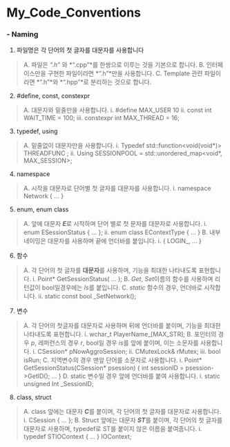 # My_Code_Conventions

### - Naming

 1.	파일명은 각 단어의 첫 글자를 대문자를 사용합니다
>   A.	파일은 *“.h”* 와 *“.cpp”*를 한쌍으로 이루는 것을 기본으로 합니다.
>   B.	인터페이스만을 구현한 파일이라면 *“.h”*만을 사용합니다.
>   C.	Template 관련 파일이라면 *“.h”*와 *“.hpp”*로 분리하는 것으로 합니다.

 2.	#define, const, constexpr
>   A.	대문자와 밑줄만을 사용합니다.
>     i.	#define MAX_USER 10
>     ii.	const int WAIT_TIME = 100;
>     iii.	constexpr int MAX_THREAD = 16;

 3.	typedef, using
> A.	밑줄없이 대문자만을 사용합니다.
>   i.	Typedef std::function<void(void*)> THREADFUNC ;
>   ii.	Using SESSIONPOOL = std::unordered_map<void*, MAX_SESSION>;

 4.	namespace
> A.	시작을 대문자로 단어별 첫 글자를 대문자를 사용합니다.
>   i.	namespace Network { … }

 5.	enum, enum class
> A.	앞에 대문자 ***E***로 시작하며 단어 별로 첫 문자를 대문자로 사용합니다.
>   i.	enum ESessionStatus { … };
>   ii.	enum class EContextType { … }
> B.	내부 네이밍은 대문자를 사용하며 끝에 언더바를 붙입니다.
>   i.	{ LOGIN_, … } 

 6.	함수
> A.	각 단어의 첫 글자를 **대문자**를 사용하며, 기능을 최대한 나타내도록 표현합니다.
>   i.	Point* GetSessionStatus( … );
> B.	*Get*, *Set*이름의 함수를 사용하며 리턴값이 bool일경우에는 *Is*를 붙입니다.
> C.	*static* 함수의 경우, 언더바로 시작합니다.
>   ii. static const bool _SetNetwork();

 7.	변수
> A.	각 단어의 첫글자를 대문자로 사용하며 뒤에 언더바를 붙이며, 기능을 최대한 나타내도록 표현합니다.
>   i.	wchar_t PlayerName_[MAX_STR];
> B.	포인터의 경우 *p*, 레퍼런스의 경우 *r*, bool일 경우 *is*를 앞에 붙이며, 이는 소문자를 사용합니다.
>   i.	CSession* pNowAggroSession;
>   ii.	CMutexLock& rMutex;
>   iii.	bool isRun;
> C.	지역변수의 경우 맨앞 단어를 소문자로 사용합니다.
>   i.	Point* GetSessionStatus(CSession* psession) { int sessionID = psession->GetID(); … }
> D.	static 변수일 경우 앞에 언더바를 붙여 사용합니다.
>   i.	static unsigned Int _SessionID;

 8.	class, struct
> A.	class 앞에는 대문자 ***C***를 붙이며, 각 단어의 첫 글자를 대문자로 사용합니다.
>   i.	CSession { … };
> B.	Struct 앞에는 대문자 ***ST***를 붙이며, 각 단어의 첫 글자를 대문자로 사용하며, typedef로 ST를 붙이지 않은 이름을 붙여줍니다.
>   i.	typedef STIOContext { … } IOContext;
